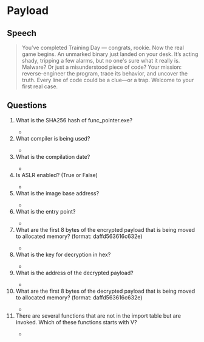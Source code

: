 # Payload

## Speech
> You’ve completed Training Day — congrats, rookie. Now the real game begins. An unmarked binary just landed on your desk. It’s acting shady, tripping a few alarms, but no one's sure what it really is. Malware? Or just a misunderstood piece of code? Your mission: reverse-engineer the program, trace its behavior, and uncover the truth. Every line of code could be a clue—or a trap. Welcome to your first real case.

## Questions
1. What is the SHA256 hash of func_pointer.exe?
    > 
    - 
2. What compiler is being used?
    > 
    - 
3. What is the compilation date?
    > 
    - 
4. Is ASLR enabled? (True or False)
    > 
    - 
5. What is the image base address?
    > 
    - 
6. What is the entry point?
    > 
    - 
7. What are the first 8 bytes of the encrypted payload that is being moved to allocated memory? (format: daffd563616c632e)
    > 
    - 
8. What is the key for decryption in hex?
    > 
    - 
9. What is the address of the decrypted payload?
    > 
    - 
10. What are the first 8 bytes of the decrypted payload that is being moved to allocated memory? (format: daffd563616c632e)
    > 
    - 
11. There are several functions that are not in the import table but are invoked. Which of these functions starts with V?
    > 
    - 